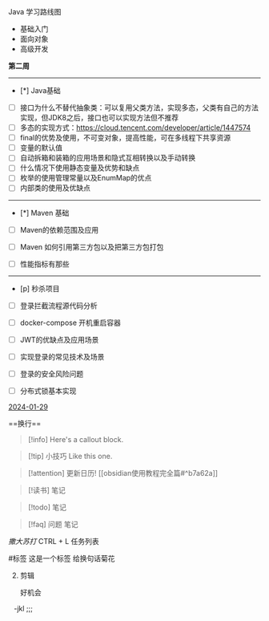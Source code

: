 Java 学习路线图
- 基础入门
- 面向对象
- 高级开发



**第二周**

---
 

- [*] Java基础
- [ ] 接口为什么不替代抽象类：可以复用父类方法，实现多态，父类有自己的方法实现，但JDK8之后，接口也可以实现方法但不推荐
- [ ] 多态的实现方式：https://cloud.tencent.com/developer/article/1447574
- [ ] final的优势及使用，不可变对象，提高性能，可在多线程下共享资源
- [ ] 变量的默认值
- [ ] 自动拆箱和装箱的应用场景和隐式互相转换以及手动转换
- [ ] 什么情况下使用静态变量及优势和缺点
- [ ] 枚举的使用管理常量以及EnumMap的优点
- [ ] 内部类的使用及优缺点
---
- [*] Maven 基础
- [ ] Maven的依赖范围及应用
- [ ] Maven 如何引用第三方包以及把第三方包打包
- [ ] 性能指标有那些



---
- [p] 秒杀项目
- [ ] 登录拦截流程源代码分析
- [ ] docker-compose 开机重启容器
- [ ] JWT的优缺点及应用场景
- [ ] 实现登录的常见技术及场景
- [ ] 登录的安全风险问题

- [ ] 分布式锁基本实现

[2024-01-29](2024-01-29)



==换行==


> [!info] 
>  Here's a callout block.


> [!tip] 小技巧 
> Like this one.


> [!attention] 更新日历!
> [[obsidian使用教程完全篇#^b7a62a]]



> [!读书] 
> 笔记



> [!todo] 
> 笔记

> [!faq] 问题
> 笔记

*撒大苏打*
CTRL + L 任务列表

#标签 这是一个标签
给换句话菊花

2. 剪辑

	好机会




&#8194; -jkl ;;; 
